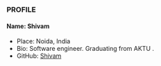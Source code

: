 ### PROFILE


#### Name: Shivam
 - Place: Noida, India
 - Bio: Software engineer. Graduating from AKTU .
 - GitHub: [Shivam](https://github.com/shivvamm)